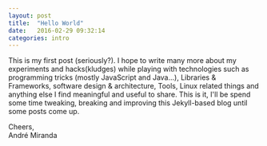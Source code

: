 ```yaml
---
layout: post
title:  "Hello World"
date:   2016-02-29 09:32:14
categories: intro
---
```

This is my first post (seriously?). I hope to write many more about my experiments and hacks(kludges)
while playing with technologies such as programming tricks (mostly JavaScript and Java...),  Libraries & Frameworks, software design & architecture, Tools, Linux related things and anything else I find meaningful and useful to share.
This is it, I'll be spend some time tweaking, breaking and improving this Jekyll-based blog until some posts come up.

Cheers,<br>
André Miranda
